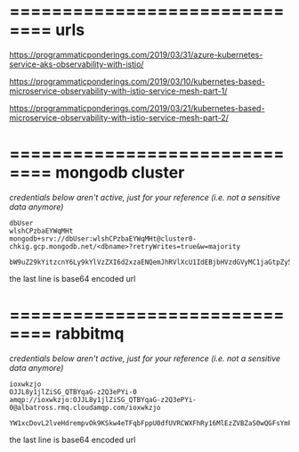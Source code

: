 ==============================
urls
==============================

https://programmaticponderings.com/2019/03/31/azure-kubernetes-service-aks-observability-with-istio/

https://programmaticponderings.com/2019/03/10/kubernetes-based-microservice-observability-with-istio-service-mesh-part-1/

https://programmaticponderings.com/2019/03/21/kubernetes-based-microservice-observability-with-istio-service-mesh-part-2/

==============================
mongodb cluster
==============================

*credentials below aren't active, just for your reference (i.e. not a sensitive data anymore)*

```
dbUser
wlshCPzbaEYWqMHt
mongodb+srv://dbUser:wlshCPzbaEYWqMHt@cluster0-chkig.gcp.mongodb.net/<dbname>?retryWrites=true&w=majority

bW9uZ29kYitzcnY6Ly9kYlVzZXI6d2xzaENQemJhRVlXcU1IdEBjbHVzdGVyMC1jaGtpZy5nY3AubW9uZ29kYi5uZXQvPGRibmFtZT4/cmV0cnlXcml0ZXM9dHJ1ZSZ3PW1ham9yaXR5
```

the last line is base64 encoded url

==============================
rabbitmq
==============================

*credentials below aren't active, just for your reference (i.e. not a sensitive data anymore)*

```
ioxwkzjo
OJJL8y1jlZiSG_QTBYqaG-z2Q3ePYi-0
amqp://ioxwkzjo:OJJL8y1jlZiSG_QTBYqaG-z2Q3ePYi-0@albatross.rmq.cloudamqp.com/ioxwkzjo

YW1xcDovL2lveHdrempvOk9KSkw4eTFqbFppU0dfUVRCWXFhRy16MlEzZVBZaS0wQGFsYmF0cm9zcy5ybXEuY2xvdWRhbXFwLmNvbS9pb3h3a3pqbw==
```

the last line is base64 encoded url
